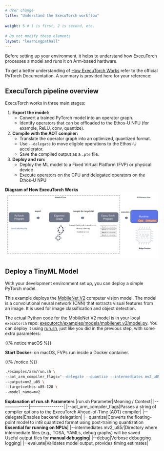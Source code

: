 ```yaml
---
# User change
title: "Understand the ExecuTorch workflow"

weight: 5 # 1 is first, 2 is second, etc.

# Do not modify these elements
layout: "learningpathall"
---
```


Before setting up your environment, it helps to understand how ExecuTorch processes a model and runs it on Arm-based hardware.

To get a better understanding of [How ExecuTorch Works](https://docs.pytorch.org/executorch/stable/intro-how-it-works.html) refer to the official PyTorch Documentation. A summary is provided here for your reference:

## ExecuTorch pipeline overview

ExecuTorch works in three main stages:

1. **Export the model:**
   * Convert a trained PyTorch model into an operator graph.
   * Identify operators that can be offloaded to the Ethos-U NPU (for example, ReLU, conv, quantize).
2. **Compile with the AOT compiler:**
   * Translate the operator graph into an optimized, quantized format.
   * Use `--delegate` to move eligible operations to the Ethos-U accelerator.
   * Save the compiled output as a `.pte` file.
3. **Deploy and run:**
   * Deploy the ML model to a Fixed Virtual Platform (FVP) or physical device
   * Execute operators on the CPU and delegated operators on the Ethos-U NPU

**Diagram of How ExecuTorch Works**
![How ExecuTorch works#center](./how-executorch-works-high-level.png)

## Deploy a TinyML Model

With your development environment set up, you can deploy a simple PyTorch model.

This example deploys the [MobileNet V2](https://pytorch.org/hub/pytorch_vision_mobilenet_v2/) computer vision model. The model is a convolutional neural network (CNN) that extracts visual features from an image. It is used for image classification and object detection.

The actual Python code for the MobileNet V2 model is in your local `executorch` repo: [executorch/examples/models/mobilenet_v2/model.py](https://github.com/pytorch/executorch/blob/main/examples/models/mobilenet_v2/model.py). You can deploy it using [run.sh](https://github.com/pytorch/executorch/blob/main/examples/arm/run.sh), just like you did in the previous step, with some extra parameters:

{{% notice macOS %}}

**Start Docker:** on macOS, FVPs run inside a Docker container.

{{% /notice %}}

```bash
./examples/arm/run.sh \
--aot_arm_compiler_flags="--delegate --quantize --intermediates mv2_u85/ --debug --evaluate" \
--output=mv2_u85 \
--target=ethos-u85-128 \
--model_name=mv2
```

**Explanation of run.sh Parameters**
|run.sh Parameter|Meaning / Context|
|--------------|-----------------|
|--aot_arm_compiler_flags|Passes a string of compiler options to the ExecuTorch Ahead-of-Time (AOT) compiler|
|--delegate|Enables backend delegation|
|--quantize|Converts the floating-point model to int8 quantized format using post-training quantization<br>**Essential for running on NPUs**|
|--intermediates mv2_u85/|Directory where intermediate files (e.g., TOSA, YAMLs, debug graphs) will be saved<br>Useful output files for **manual debugging**|
|--debug|Verbose debugging logging|
|--evaluate|Validates model output, provides timing estimates|
